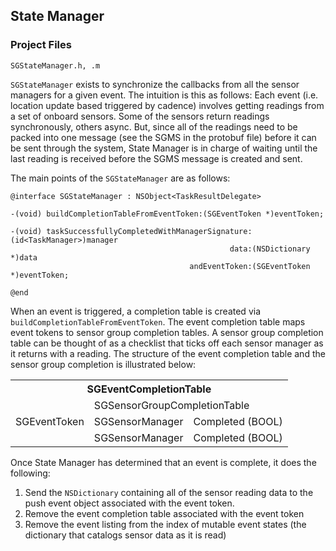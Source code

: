## State Manager
### Project Files
```
SGStateManager.h, .m
```

`SGStateManager` exists to synchronize the callbacks from all the sensor managers for a given event. The intuition is this as follows: Each event (i.e. location update based triggered by cadence) involves getting readings from a set of onboard sensors. Some of the sensors return readings synchronously, others async. But, since all of the readings need to be packed into one message (see the SGMS in the protobuf file) before it can be sent through the system, State Manager is in charge of waiting until the last reading is received before the SGMS message is created and sent.

The main points of the `SGStateManager` are as follows:

```objc
@interface SGStateManager : NSObject<TaskResultDelegate>

-(void) buildCompletionTableFromEventToken:(SGEventToken *)eventToken;

-(void) taskSuccessfullyCompletedWithManagerSignature:(id<TaskManager>)manager
                                                 data:(NSDictionary *)data
                                        andEventToken:(SGEventToken *)eventToken;

@end
```

When an event is triggered, a completion table is created via `buildCompletionTableFromEventToken`. The event completion table maps event tokens to sensor group completion tables. A sensor group completion table can be thought of as a checklist that ticks off each sensor manager as it returns with a reading. The structure of the event completion table and the sensor group completion is illustrated below:

<table><tr><th colspan="3">SGEventCompletionTable</th></tr><tr><td><br></td><td colspan="2"> SGSensorGroupCompletionTable</td></tr><tr><td>SGEventToken</td><td>SGSensorManager</td><td>Completed (BOOL)</td></tr><tr><td></td><td>SGSensorManager</td><td>Completed (BOOL)</td></tr></table>

Once State Manager has determined that an event is complete, it does the following:
1. Send the `NSDictionary` containing all of the sensor reading data to the push event object associated with the event token.
1. Remove the event completion table associated with the event token
1. Remove the event listing from the index of mutable event states (the dictionary that catalogs sensor data as it is read)
